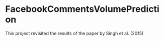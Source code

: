 # FacebookCommentsVolumePrediction
This project revisited the results of the paper by Singh et al. (2015)
